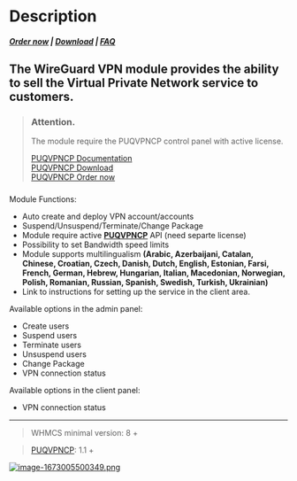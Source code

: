 # Description

#####  [Order now](https://puqcloud.com/index.php?rp=/store/whmcs-module-wireguard-vpn) | [Download](https://download.puqcloud.com/WHMCS/servers/PUQ_WHMCS-WireGuard-VPN/) | [FAQ](https://faq.puqcloud.com/)

## The WireGuard VPN module provides the ability to sell the Virtual Private Network service to customers.

>### Attention.  
>The module require the PUQVPNCP control panel with active license.   
>  
>[PUQVPNCP Documentation](https://doc.puq.info/books/puqvpncp/page/description)  
>[PUQVPNCP Download](https://download.puqcloud.com/cp/puqvpncp/)  
>[PUQVPNCP Order now](https://panel.puqcloud.com/index.php?rp=/store/puqvpn)

###  

Module Functions:

- Auto create and deploy VPN account/accounts
- Suspend/Unsuspend/Terminate/Change Package
- Module require active **[PUQVPNCP](https://doc.puq.info/books/puqvpncp/page/description)** API (need separte license)
- Possibility to set Bandwidth speed limits
- Module supports multilingualism **(Arabic, Azerbaijani, Catalan, Chinese, Croatian, Czech, Danish, Dutch, English, Estonian, Farsi, French, German, Hebrew, Hungarian, Italian, Macedonian, Norwegian, Polish,  Romanian, Russian, Spanish, Swedish, Turkish, Ukrainian)**
- Link to instructions for setting up the service in the client area.

Available options in the admin panel:

- Create users
- Suspend users
- Terminate users
- Unsuspend users
- Change Package
- VPN connection status

Available options in the client panel:

- VPN connection status


- - - - - -

>WHMCS minimal version: 8 +

>[PUQVPNCP](https://doc.puq.info/books/puqvpncp/page/description): 1.1 +

[![image-1673005500349.png](https://doc.puq.info/uploads/images/gallery/2023-01/scaled-1680-/image-1673005500349.png)](https://doc.puq.info/uploads/images/gallery/2023-01/image-1673005500349.png)

